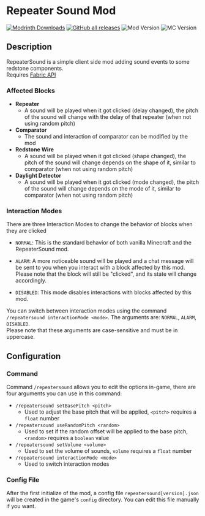# Repeater Sound Mod

[![Modrinth Downloads](https://img.shields.io/modrinth/dt/vt4lfXNC?color=%2300AF5C&logo=modrinth&style=flat-square)](https://modrinth.com/mod/repeater-sound)
[![GitHub all releases](https://img.shields.io/github/downloads/HeyBlack233/RepeaterSoundMod/total?color=191970&logo=github&logoColor=181717&style=flat-square)](https://github.com/HeyBlack233/RepeaterSoundMod/releases)
![Mod Version](https://img.shields.io/badge/Version-1.3.0-orange?style=flat-square)
![MC Version](https://img.shields.io/badge/Minecraft-1.16%20--%201.20-blue?style=flat-square)

## Description

RepeaterSound is a simple client side mod adding sound events to some redstone components. <br>Requires [Fabric API](https://modrinth.com/mod/fabric-api)

### Affected Blocks

- **Repeater**
  - A sound will be played when it got clicked (delay changed), the pitch of the sound will change with the delay of that repeater (when not using random pitch)
- **Comparator**
  - The sound and interaction of comparator can be modified by the mod
- **Redstone Wire**
  - A sound will be played when it got clicked (shape changed), the pitch of the sound will change depends on the shape of it, similar to comparator (when not using random pitch)
- **Daylight Detector**
  - A sound will be played when it got clicked (mode changed), the pitch of the sound will change depends on the mode of it, similar to comparator (when not using random pitch)

### Interaction Modes

There are three Interaction Modes to change the behavior of blocks when they are clicked

- `NORMAL`: This is the standard behavior of both vanilla Minecraft and the RepeaterSound mod.

- `ALARM`: A more noticeable sound will be played and a chat message will be sent to you when you interact with a block affected by this mod. Please note that the block will still be "clicked", and its state will change accordingly.

- `DISABLED`: This mode disables interactions with blocks affected by this mod.

You can switch between interaction modes using the command `/repeatersound interactionMode <mode>`. The arguments are: `NORMAL`, `ALARM`, `DISABLED`. <br>Please note that these arguments are case-sensitive and must be in uppercase.

## Configuration

### Command

Command `/repeatersound` allows you to edit the options in-game, there are four arguments you can use in this command:

- `/repeatersound setBasePitch <pitch>`
  - Used to adjust the base pitch that will be applied, `<pitch>` requires a `float` number
- `/repeatersound useRandomPitch <random>`
  - Used to set if the random offset will be applied to the base pitch, `<random>` requires a `boolean` value
- `/repeatersound setVolume <volume>`
  - Used to set the volume of sounds, `volume` requires a `float` number
- `/repeatersound interactionMode <mode>`
  - Used to switch interaction modes

### Config File

After the first initialize of the mod, a config file `repeatersound[version].json` will be created in the game's `config` directory. You can edit this file manually if you want.
